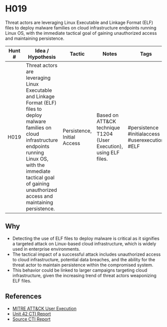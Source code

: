 # H019
Threat actors are leveraging Linux Executable and Linkage Format (ELF) files to deploy malware families on cloud infrastructure endpoints running Linux OS, with the immediate tactical goal of gaining unauthorized access and maintaining persistence.

| Hunt #       | Idea / Hypothesis                                                      | Tactic         | Notes                                      | Tags                           | Submitter                                   |
|--------------|-------------------------------------------------------------------------|----------------|--------------------------------------------|--------------------------------|---------------------------------------------|
|     H019         | Threat actors are leveraging Linux Executable and Linkage Format (ELF) files to deploy malware families on cloud infrastructure endpoints running Linux OS, with the immediate tactical goal of gaining unauthorized access and maintaining persistence. | Persistence, Initial Access | Based on ATT&CK technique T1204 (User Execution), using ELF files. | #persistence #initialaccess #userexecution #ELF | [hearth-auto-intel](https://github.com/THORCollective/HEARTH) |

## Why
- Detecting the use of ELF files to deploy malware is critical as it signifies a targeted attack on Linux-based cloud infrastructure, which is widely used in enterprise environments.
- The tactical impact of a successful attack includes unauthorized access to cloud infrastructure, potential data breaches, and the ability for the threat actor to maintain persistence within the compromised system.
- This behavior could be linked to larger campaigns targeting cloud infrastructure, given the increasing trend of threat actors weaponizing ELF files.

## References
- [MITRE ATT&CK User Execution](https://attack.mitre.org/techniques/T1204/)
- [Unit 42 CTI Report](https://unit42.paloaltonetworks.com/)
- [Source CTI Report](https://unit42.paloaltonetworks.com/elf-based-malware-targets-cloud/)
